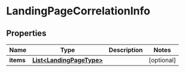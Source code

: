 

# LandingPageCorrelationInfo


## Properties

Name | Type | Description | Notes
------------ | ------------- | ------------- | -------------
**items** | [**List&lt;LandingPageType&gt;**](LandingPageType.md) |  |  [optional]



